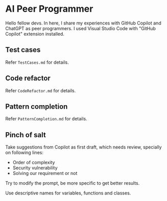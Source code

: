 # AI Peer Programmer

Hello fellow devs. In here, I share my experiences with GitHub Copilot and ChatGPT as peer programmers.
I used Visual Studio Code with "GitHub Copilot" extension installed.

## Test cases
Refer `TestCases.md` for details.

## Code refactor
Refer `CodeRefactor.md` for details.

## Pattern completion
Refer `PatternCompletion.md` for details.

## Pinch of salt
Take suggestions from Copilot as first draft, which needs review, specially on following lines:
- Order of complexity
- Security vulnerability
- Solving our requirement or not

Try to modify the prompt, be more specific to get better results.

Use descriptive names for variables, functions and classes.
